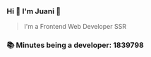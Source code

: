 ### Hi 👋 I&#39;m Juani 🦁

> I&#39;m a Frontend Web Developer SSR

### 📚 Minutes being a developer: 1839798
